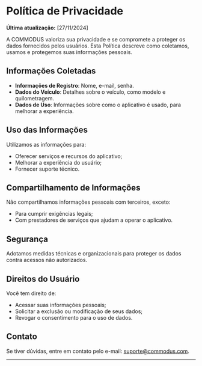 # Política de Privacidade

**Última atualização:** [27/11/2024]

A COMMODUS valoriza sua privacidade e se compromete a proteger os dados fornecidos pelos usuários. Esta Política descreve como coletamos, usamos e protegemos suas informações pessoais.

## Informações Coletadas
- **Informações de Registro**: Nome, e-mail, senha.
- **Dados do Veículo**: Detalhes sobre o veículo, como modelo e quilometragem.
- **Dados de Uso**: Informações sobre como o aplicativo é usado, para melhorar a experiência.

## Uso das Informações
Utilizamos as informações para:
- Oferecer serviços e recursos do aplicativo;
- Melhorar a experiência do usuário;
- Fornecer suporte técnico.

## Compartilhamento de Informações
Não compartilhamos informações pessoais com terceiros, exceto:
- Para cumprir exigências legais;
- Com prestadores de serviços que ajudam a operar o aplicativo.

## Segurança
Adotamos medidas técnicas e organizacionais para proteger os dados contra acessos não autorizados.

## Direitos do Usuário
Você tem direito de:
- Acessar suas informações pessoais;
- Solicitar a exclusão ou modificação de seus dados;
- Revogar o consentimento para o uso de dados.

## Contato
Se tiver dúvidas, entre em contato pelo e-mail: suporte@commodus.com.

---
